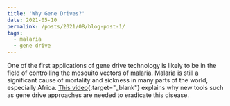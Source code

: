 ```yaml
---
title: 'Why Gene Drives?'
date: 2021-05-10
permalink: /posts/2021/08/blog-post-1/
tags:
  - malaria
  - gene drive
---
```


One of the first applications of gene drive technology is likely to be in the field of controlling the mosquito vectors of malaria. Malaria is still a significant cause of mortality and sickness in many parts of the world, especially Africa. [This video](https://wmich.edu/sites/default/files/attachments/u699/2020/MalariaToolKitPresentation.mp4){:target="_blank"} explains why new tools such as gene drive approaches are needed to eradicate this disease.
